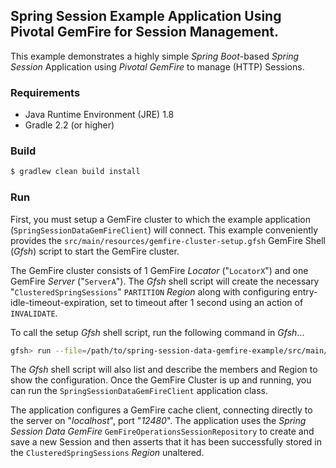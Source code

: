 ## Spring Session Example Application Using Pivotal GemFire for Session Management.

This example demonstrates a highly simple _Spring Boot_-based _Spring Session_ Application using _Pivotal GemFire_ 
to manage (HTTP) Sessions.
  
### Requirements

* Java Runtime Environment (JRE) 1.8
* Gradle 2.2 (or higher)

### Build

```bash
$ gradlew clean build install
```

### Run

First, you must setup a GemFire cluster to which the example application (`SpringSessionDataGemFireClient`) 
will connect.  This example conveniently provides the `src/main/resources/gemfire-cluster-setup.gfsh` 
GemFire Shell (_Gfsh_) script to start the GemFire cluster.

The GemFire cluster consists of 1 GemFire _Locator_ ("`LocatorX`") and one GemFire _Server_ ("`ServerA`").  The _Gfsh_
shell script will create the necessary "`ClusteredSpringSessions`" `PARTITION` _Region_ along with configuring
entry-idle-timeout-expiration, set to timeout after 1 second using an action of `INVALIDATE`.

To call the setup _Gfsh_ shell script, run the following command in _Gfsh_...

```bash
gfsh> run --file=/path/to/spring-session-data-gemfire-example/src/main/resources/gemfire-cluster-setup.gfsh
```
The _Gfsh_ shell script will also list and describe the members and Region to show the configuration.  Once the 
GemFire Cluster is up and running, you can run the `SpringSessionDataGemFireClient` application class.

The application configures a GemFire cache client, connecting directly to the server on "*localhost*", port "*12480*".
The application uses the _Spring Session Data GemFire_ `GemFireOperationsSessionRepository` to create and save a 
new Session and then asserts that it has been successfully stored in the `ClusteredSpringSessions` _Region_ unaltered.
